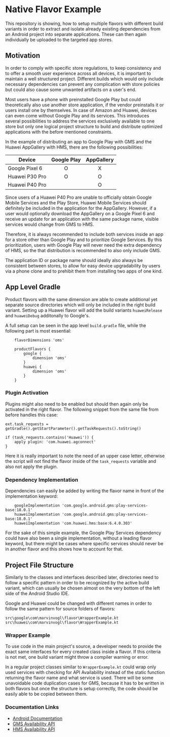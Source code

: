 # Native Flavor Example

This repository is showing, how to setup multiple flavors with different build variants in order to extract and isolate already existing dependencies from an Android project into separate applications. These can then again individually be uploaded to the targeted app stores.

## Motivation

In order to comply with specific store regulations, to keep consistency and to offer a smooth user experience across all devices, it is important to maintain a well structured project. Different builds which would only include necessary dependencies can prevent any complication with store policies but could also cause some unwanted artifacts on a user's end.

Most users have a phone with preinstalled Google Play but could theoretically also use another store application, if the vendor preinstalls it or users install one by themselves. In case of Amazon and Huawei, devices can even come without Google Play and its services. This introduces several possibilities to address the services exclusively available to one store but only one logical project structure to build and distribute optimized applications with the before mentioned constraints.

In the example of distributing an app to Google Play with GMS and the Huawei AppGallery with HMS, there are the following possibilities:

| Device | Google Play | AppGallery |
| --- | :---: | :---: |
| Google Pixel 6 | O | X |
| Huawei P30 Pro | O | O |
| Huawei P40 Pro |   | O |

Since users of a Huawei P40 Pro are unable to officially obtain Google Mobile Services and the Play Store, Huawei Mobile Services should definitely be included in the application for the AppGallery. However, if a user would optionally download the AppGallery on a Google Pixel 6 and receive an update for an application with the same package name, visible services would change from GMS to HMS.

Therefore, it is always recommended to include both services inside an app for a store other than Google Play and to prioritize Google Services. By this prioritization, users with Google Play will never need the extra dependency of HMS, so the that distribution is recommended to also only include GMS.

The application ID or package name should ideally also always be consistent between stores, to allow for easy device upgradability by users via a phone clone and to prehibit them from installing two apps of one kind.

## App Level Gradle

Product flavors with the same dimension are able to create additional yet separate source directories which will only be included in the right build variant. Setting up a Huawei flavor will add the build variants `huaweiRelease` and `huaweiDebug` additonally to Google's.

A full setup can be seen in the app level `build.gradle` file, while the following part is most essential:

```
    flavorDimensions 'oms'

    productFlavors {
        google {
            dimension 'oms'
        }
        huawei {
            dimension 'oms'
        }
    }
```

### Plugin Activation

Plugins might also need to be enabled but should then again only be activated in the right flavor. The following snippet from the same file from before handles this case:

```
ext.task_requests = getGradle().getStartParameter().getTaskRequests().toString()

if (task_requests.contains('Huawei')) {
    apply plugin: 'com.huawei.agconnect'
}
```

Here it is really important to note the need of an upper case letter, otherwise the script will not find the flavor inside of the `task_requests` variable and also not apply the plugin.

### Dependency Implementation

Dependencies can easily be added by writing the flavor name in front of the implementation keyword:

```
    googleImplementation 'com.google.android.gms:play-services-base:18.0.1'
    huaweiImplementation 'com.google.android.gms:play-services-base:18.0.1'
    huaweiImplementation 'com.huawei.hms:base:6.4.0.303'
```

For the sake of this simple example, the Google Play Services dependency could have also been a single implementation, without a leading flavor keyword, but there might be cases where specific services should never be in another flavor and this shows how to account for that.

## Project File Structure

Similarly to the classes and interfaces described later, directories need to follow a specific pattern in order to be recognized by the active build variant, which can usually be chosen almost on the very bottom of the left side of the Android Studio IDE.

Google and Huawei could be changed with different names in order to follow the same pattern for source folders of flavors:

```
src\google\com\marvinvogl\flavor\WrapperExample.kt
src\huawei\com\marvinvogl\flavor\WrapperExample.kt
```

### Wrapper Example

To use code in the main project's source, a developer needs to provide the exact same interfaces for every created class inside a flavor. If this criteria is not met, one build variant might throw a compiler warning or error.

In a regular project classes similar to `WrapperExample.kt` could wrap only used services with checking for API Availability instead of the static function returning the flavor name and what service is used. There will be some unavoidable code duplication cases for GMS, because it has to be written in both flavors but once the structure is setup correctly, the code should be easily able to be copied between them.

### Documentation Links

- [Android Documentation](https://developer.android.com/studio/build/build-variants)
- [GMS Availability API](https://developers.google.com/android/reference/com/google/android/gms/common/GoogleApiAvailability)
- [HMS Availability API](https://developer.huawei.com/consumer/en/doc/development/hmscore-common-References/huaweiapiavailability-0000001050121134)